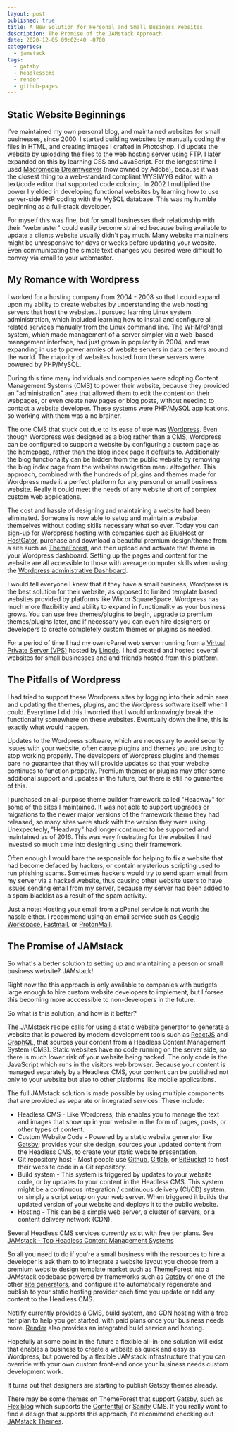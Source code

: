 ```yaml
---
layout: post
published: true
title: A New Solution for Personal and Small Business Websites
description: The Promise of the JAMstack Approach
date: 2020-12-05 09:02:40 -0700
categories:
  - jamstack
tags:
  - gatsby
  - headlesscms
  - render
  - github-pages
---
```


## Static Website Beginnings

I've maintained my own personal blog, and maintained websites for small
businesses, since 2000. I started building websites by manually coding the files
in HTML, and creating images I crafted in Photoshop. I'd update the website by
uploading the files to the web hosting server using FTP. I later expanded on
this by learning CSS and JavaScript. For the longest time I used
[Macromedia Dreamweaver] (now owned by Adobe), because it was the closest thing
to a web-standard compliant WYSIWYG editor, with a text/code editor that
supported code coloring.<!--more--> In 2002 I multiplied the power I yielded in
developing functional websites by learning how to use server-side PHP coding
with the MySQL database. This was my humble beginning as a full-stack developer.

For myself this was fine, but for small businesses their relationship with
their "webmaster" could easily become strained because being available to update
a clients website usually didn't pay much. Many website maintainers might be
unresponsive for days or weeks before updating your website. Even communicating
the simple text changes you desired were difficult to convey via email to your
webmaster.
## My Romance with Wordpress

I worked for a hosting company from 2004 - 2008 so that I could expand upon my
ability to create websites by understanding the web hosting servers that host
the websites. I pursued learning Linux system administration, which included
learning how to install and configure all related services manually from the
Linux command line. The WHM/cPanel system, which made management of a server
simpler via a web-based management interface, had just grown in popularity in
2004, and was expanding in use to power armies of website servers in data
centers around the world. The majority of websites hosted from these servers
were powered by PHP/MySQL.

During this time many individuals and companies were adopting Content Management
Systems (CMS) to power their website, because they provided an "administration"
area that allowed them to edit the content on their webpages, or even create
new pages or blog posts, without needing to contact a website developer. These
systems were PHP/MySQL applications, so working with them was a no brainer.

The one CMS that stuck out due to its ease of use was [Wordpress]. Even though
Wordpress was designed as a blog rather than a CMS, Wordpress can be configured
to support a website by configuring a custom page as the homepage, rather
than the blog index page it defaults to. Additionally the blog functionality can
be hidden from the public website by removing the blog index page from the
websites navigation menu altogether. This approach, combined with the hundreds
of plugins and themes made for Wordpress made it a perfect platform for any
personal or small business website. Really it could meet the needs of any
website short of complex custom web applications.

The cost and hassle of designing and maintaining a website had been
eliminated. Someone is now able to setup and maintain a website themselves
without coding skills necessary what so ever. Today you can sign-up for
Wordpress hosting with companies such as [BlueHost] or [HostGator], purchase and
download a beautiful premium design/theme from a site such as [ThemeForest], and
then upload and activate that theme in your Wordpress dashboard. Setting up the
pages and content for the website are all accessible to those with average
computer skills when using the [Wordpress administrative Dashboard].

I would tell everyone I knew that if they have a small business, Wordpress is
the best solution for their website, as opposed to limited template based
websites provided by platforms like Wix or SquareSpace. Wordpress has much more
flexibility and ability to expand in functionality as your business grows. You
can use free themes/plugins to begin, upgrade to premium themes/plugins later,
and if necessary you can even hire designers or developers to create completely
custom themes or plugins as needed.

For a period of time I had my own cPanel web server running from a [Virtual
Private Server (VPS)] hosted by [Linode]. I had created and hosted several
websites for small businesses and and friends hosted from this platform.

## The Pitfalls of Wordpress

I had tried to support these Wordpress sites by logging into their admin area
and updating the themes, plugins, and the Wordpress software itself when I
could. Everytime I did this I worried that I would unknowingly break the
functionality somewhere on these websites. Eventually down the line, this is
exactly what would happen.

Updates to the Wordpress software, which are necessary to avoid security issues
with your website, often cause plugins and themes you are using to stop working
properly. The developers of Wordpress plugins and themes bare no guarantee that
they will provide updates so that your website continues to function properly.
Premium themes or plugins may offer some additional support and updates in the
future, but there is still no guarantee of this.

I purchased an all-purpose theme builder framework called "Headway" for some of
the sites I maintained. It was not able to support upgrades or migrations to the
newer major versions of the framework theme they had released, so many sites
were stuck with the version they were using. Unexpectedly, "Headway" had longer
continued to be supported and maintained as of 2016. This was very frustrating
for the websites I had invested so much time into designing using their
framework.

Often enough I would bare the responsible for helping to fix a website that had
become defaced by hackers, or contain mysterious scripting used to run phishing
scams. Sometimes hackers would try to send spam email from my server via a
hacked website, thus causing other website users to have issues sending email
from my server, because my server had been added to a spam blacklist as a result
of the spam activity.

Just a note: Hosting your email from a cPanel service is not worth the hassle
either. I recommend using an email service such as [Google Workspace],
[Fastmail], or [ProtonMail].

## The Promise of JAMstack

So what's a better solution to setting up and maintaining a person or small
business website? JAMstack!

Right now the this approach is only available to companies with budgets large
enough to hire custom website developers to implement, but I forsee this
becoming more acccessible to non-developers in the future.

So what is this solution, and how is it better?

The JAMstack recipe calls for using a static website generator to generate a
website that is powered by modern development tools such as [ReactJS] and
[GraphQL], that sources your content from a Headless Content Management System
(CMS). Static websites have no code running on the server side, so there is much
lower risk of your website being hacked. The only code is the JavaScript which
runs in the visitors web browser. Because your content is managed separately
by a Headless CMS, your content can be published not only to your website but
also to other platforms like mobile applications.

The full JAMstack solution is made possible by using multiple components that
are provided as separate or integrated services. These include:

* Headless CMS - Like Wordpress, this enables you to manage the text and images
  that show up in your website in the form of pages, posts, or other types of
  content.
* Custom Website Code - Powered by a static website generator like [Gatsby];
  provides your site design, sources your updated content from the Headless
  CMS, to create your static website presentation.
* Git repository host - Most people use [Github], [Gitlab], or [BitBucket] to
  host their website code in a Git repository.
* Build system - This system is triggered by updates to your website code,
  or by updates to your content in the Headless CMS. This system might be a
  continuous integration / continuous delivery (CI/CD) system, or simply
  a script setup on your web server. When triggered it builds the updated
  version of your website and deploys it to the public website.
* Hosting - This can be a simple web server, a cluster of servers, or a content
  delivery network (CDN).

Several Headless CMS services currently exist with free tier plans.
See [JAMstack - Top Headless Content Management Systems]

So all you need to do if you're a small business with the resources to hire a
developer is ask them to to integrate a website layout you choose from a premium
website design template market such as [ThemeForest] into a JAMstack codebase
powered by frameworks such as [Gatsby] or one of the other [site generators],
and configure it to automatically regenerate and publish to your static hosting
provider each time you update or add any content to the Headless CMS.

[Netlify] currently provides a CMS, build system, and CDN hosting with a free
tier plan to help you get started, with paid plans once your business needs
more. [Render] also provides an integrated build service and hosting.

Hopefully at some point in the future a flexible all-in-one solution will exist
that enables a business to create a website as quick and easy as Wordpress, but
powered by a flexible JAMstack infrastructure that you can override with your
own custom front-end once your business needs custom development work.

It turns out that designers are starting to publish Gatsby themes already.

There may be some themes on ThemeForest that support Gatsby, such as [Flexiblog]
which supports the [Contentful] or [Sanity] CMS. If you really want to find a
design that supports this approach, I'd recommend checking out
[JAMstack Themes].

[Flexiblog]: https://themeforest.net/item/flexiblog-react-gatsby-blog-template/27538998
[JAMstack Themes]: https://jamstackthemes.dev/
[Macromedia Dreamweaver]: https://en.wikipedia.org/wiki/Adobe_Dreamweaver
[Wordpress]: https://wordpress.org/
[Wordpress administrative Dashboard]: https://wordpress.com/support/dashboard/
[ThemeForest]: https://themeforest.net/category/wordpress
[BlueHost]: https://www.bluehost.com/wordpress
[HostGator]: https://www.hostgator.com/managed-wordpress-hosting
[Virtual Private Server (VPS)]: https://en.wikipedia.org/wiki/Virtual_private_server
[Linode]: https://www.linode.com/
[Google Workspace]: https://workspace.google.com/
[Fastmail]: https://www.fastmail.com/
[ProtonMail]: https://protonmail.com/
[Github]: https://github.com/
[Github Pages]: https://pages.github.com/
[Gitlab]: https://about.gitlab.com/
[Bitbucket]: https://bitbucket.org/
[What is JAMstack]: https://jamstack.org/what-is-jamstack/
[JAMstack - Top Headless Content Management Systems]: https://jamstack.org/headless-cms/
[Gatsby]: https://www.gatsbyjs.com/
[Site Generators]: https://jamstack.org/generators/
[Netlify]: https://www.netlify.com/
[Render]: https://render.com/
[ReactJS]: https://reactjs.org/
[GraphQL]: https://graphql.org/
[Sanity]: https://www.sanity.io/
[Contentful]: https://www.contentful.com/
